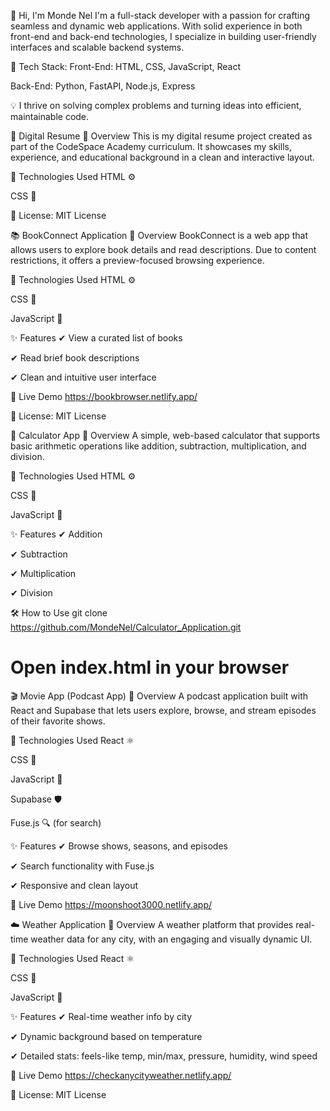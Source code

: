 👋 Hi, I'm Monde Nel
I'm a full-stack developer with a passion for crafting seamless and dynamic web applications. With solid experience in both front-end and back-end technologies, I specialize in building user-friendly interfaces and scalable backend systems.

🚀 Tech Stack:
Front-End: HTML, CSS, JavaScript, React

Back-End: Python, FastAPI, Node.js, Express

💡 I thrive on solving complex problems and turning ideas into efficient, maintainable code.

🧾 Digital Resume
📌 Overview
This is my digital resume project created as part of the CodeSpace Academy curriculum. It showcases my skills, experience, and educational background in a clean and interactive layout.

🔧 Technologies Used
HTML ⚙️

CSS 🎨

📄 License: MIT License




📚 BookConnect Application
📌 Overview
BookConnect is a web app that allows users to explore book details and read descriptions. Due to content restrictions, it offers a preview-focused browsing experience.

🔧 Technologies Used
HTML ⚙️

CSS 🎨

JavaScript 🚀

✨ Features
✔ View a curated list of books

✔ Read brief book descriptions

✔ Clean and intuitive user interface

🔗 Live Demo
https://bookbrowser.netlify.app/

📄 License: MIT License





🧮 Calculator App
📌 Overview
A simple, web-based calculator that supports basic arithmetic operations like addition, subtraction, multiplication, and division.

🔧 Technologies Used
HTML ⚙️

CSS 🎨

JavaScript 🚀

✨ Features
✔ Addition

✔ Subtraction

✔ Multiplication

✔ Division

🛠️ How to Use
git clone https://github.com/MondeNel/Calculator_Application.git
# Open index.html in your browser





🎬 Movie App (Podcast App)
📌 Overview
A podcast application built with React and Supabase that lets users explore, browse, and stream episodes of their favorite shows.

🔧 Technologies Used
React ⚛️

CSS 🎨

JavaScript 🚀

Supabase 🛡️

Fuse.js 🔍 (for search)

✨ Features
✔ Browse shows, seasons, and episodes

✔ Search functionality with Fuse.js

✔ Responsive and clean layout

🔗 Live Demo
https://moonshoot3000.netlify.app/





☁️ Weather Application
📌 Overview
A weather platform that provides real-time weather data for any city, with an engaging and visually dynamic UI.

🔧 Technologies Used
React ⚛️

CSS 🎨

JavaScript 🚀

✨ Features
✔ Real-time weather info by city

✔ Dynamic background based on temperature

✔ Detailed stats: feels-like temp, min/max, pressure, humidity, wind speed

🔗 Live Demo
https://checkanycityweather.netlify.app/

📄 License: MIT License
